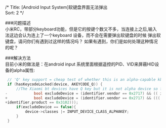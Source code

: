 /*
 Title: [Android Input System]软键盘界面无法弹出  
 Sort: 2
 */

###问题描述  
小米RC，带部分keyboard功能，但是它的按键个数又不多，当连接上之后,输入法这边会认为连上了一个keyboard 设备，而不会在需要弹出软键盘的时候 弹出软键盘，请问你们有遇到过这样的情况吗？ 如果有遇到，你们是如何处理这种情况的呢？  

###解决方法  
目前小米的做法是：在android input 系统里面根据遥控的PID、VID来屏蔽HID设备的alpha属性: 
```cpp
 // 'Q' key support = cheap test of whether this is an alpha-capable kbd
 if (hasKeycodeLocked(device, AKEYCODE_Q)) {
     //The Xiaomi bt devices have Q key but it is not alpha device so filter them.
-            bool excludeDevice = (identifier.vendor == 0x2717) && (( identifier.product & 0x3200) == 0x3200);
+            bool excludeDevice = (identifier.vendor == 0x2717) && ((( identifier.product & 0x3200) == 0x3200) || (( identifier.product == 0x3101 ||
+identifier.product == 0x3102)));
     if(excludeDevice == false){
         device->classes |= INPUT_DEVICE_CLASS_ALPHAKEY;
     }
 }
```


